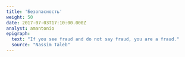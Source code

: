 ```yaml
---
title: 'Безопасность'
weight: 50
date: 2017-07-03T17:10:00.000Z
analyst: amantonio
epigraph:
  text: "If you see fraud and do not say fraud, you are a fraud."
  source: "Nassim Taleb"
---
```

